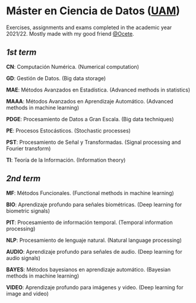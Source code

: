 # Máster en Ciencia de Datos ([UAM](https://www.uam.es/EPS/MasterCD/1446800691531.htm))

Exercises, assignments and exams completed in the academic year 2021/22. Mostly made with my good friend [@Ocete](https://github.com/Ocete).

_1st term_
---

**CN**: Computación Numérica. (Numerical computation)

**GD**: Gestión de Datos. (Big data storage)

**MAE**: Métodos Avanzados en Estadística. (Advanced methods in statistics)   

**MAAA**: Métodos Avanzados en Aprendizaje Automático. (Advanced methods in machine learning)

**PDGE**: Procesamiento de Datos a Gran Escala. (Big data techniques)

**PE**: Procesos Estocásticos. (Stochastic processes)

**PST**: Procesamiento de Señal y Transformadas. (Signal processing and Fourier transform)  

**TI**: Teoría de la Información.  (Information theory)


_2nd term_
---

**MF**: Métodos Funcionales. (Functional methods in machine learning)

**BIO**: Aprendizaje profundo para señales biométricas. (Deep learning for biometric signals)

**PIT**: Procesamiento de información temporal. (Temporal information processing)

**NLP**: Procesamiento de lenguaje natural. (Natural language processing)

**AUDIO**: Aprendizaje profundo para señales de audio. (Deep learning for audio signals)

**BAYES**: Métodos bayesianos en aprendizaje automático. (Bayesian methods in machine learning)

**VIDEO**: Aprendizaje profundo para imágenes y video. (Deep learning for image and video)


